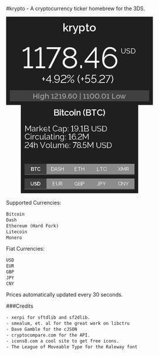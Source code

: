 #krypto - A cryptocurrency ticker homebrew for the 3DS.

![krypto UI](https://raw.githubusercontent.com/sereneblue/krypto/master/ui.png?raw=true)

Supported Currencies:

	Bitcoin
	Dash
	Ethereum (Hard Fork)
	Litecoin
	Monero

Fiat Currencies:

	USD
	EUR
	GBP
	JPY
	CNY

Prices automatically updated every 30 seconds.

###Credits

	- xerpi for sftdlib and sf2dlib.
	- smealum, et. al for the great work on libctru
	- Dave Gamble for the cJSON
	- cryptocompare.com for the API.
	- icons8.com a cool site to get free icons.
	- The League of Moveable Type for the Raleway font